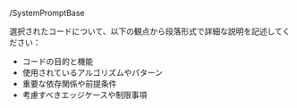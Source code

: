 /SystemPromptBase

選択されたコードについて、以下の観点から段落形式で詳細な説明を記述してください：

- コードの目的と機能
- 使用されているアルゴリズムやパターン
- 重要な依存関係や前提条件
- 考慮すべきエッジケースや制限事項
